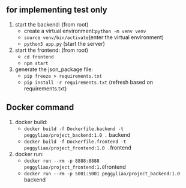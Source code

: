 ## for implementing test only
1. start the backend: (from root)
   - create a virtual environment:`python -m venv venv`
   - `source venv/bin/activate`(enter the virtual environment)
   - `python3 app.py` (start the server)
2. start the frontend: (from root)
   - `cd frontend`
   - `npm start `
3. generate the json_package file:
   - `pip freeze > requirements.txt`
   - `pip install -r requirements.txt` (refresh based on requirements.txt)

## Docker command
1. docker build:
   - `docker build -f Dockerfile.backend -t peggyliao/project_backend:1.0 .` backend
   - `docker build -f Dockerfile.frontend -t peggyliao/project_frontend:1.0 .`frontend
2. docker run:
   - `docker run --rm -p 8888:8888 peggyliao/project_frontend:1.0`frontend
   - `docker run --rm -p 5001:5001 peggyliao/project_backend:1.0` backend